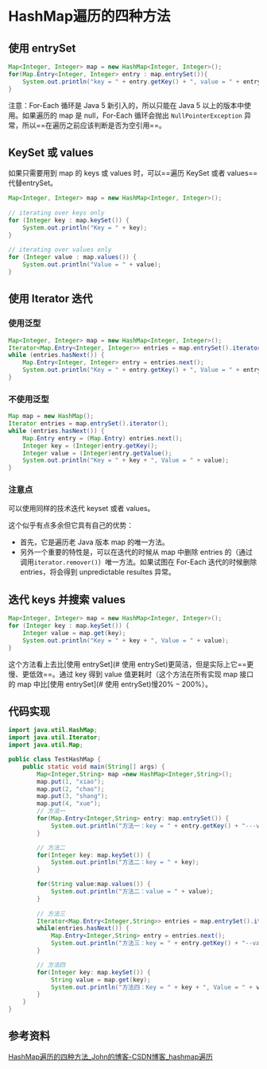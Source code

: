 # HashMap遍历的四种方法

## 使用 entrySet

```java
Map<Integer, Integer> map = new HashMap<Integer, Integer>();
for(Map.Entry<Integer, Integer> entry : map.entrySet()){
	System.out.println("key = " + entry.getKey() + ", value = " + entry.getValue())
}
```

注意：For-Each 循环是 Java 5 新引入的，所以只能在 Java 5 以上的版本中使用。如果遍历的 map 是 null，For-Each 循环会抛出 `NullPointerException` 异常，所以==在遍历之前应该判断是否为空引用==。

## KeySet 或 values

如果只需要用到 map 的 keys 或 values 时，可以==遍历 KeySet 或者 values== 代替entrySet。

```java
Map<Integer, Integer> map = new HashMap<Integer, Integer>();
 
// iterating over keys only
for (Integer key : map.keySet()) {
	System.out.println("Key = " + key);
}
 
// iterating over values only
for (Integer value : map.values()) {
	System.out.println("Value = " + value);
}
```

## 使用 Iterator 迭代

### 使用泛型

```java
Map<Integer, Integer> map = new HashMap<Integer, Integer>();
Iterator<Map.Entry<Integer, Integer>> entries = map.entrySet().iterator();
while (entries.hasNext()) {
	Map.Entry<Integer, Integer> entry = entries.next();
	System.out.println("Key = " + entry.getKey() + ", Value = " + entry.getValue());
}
```

### 不使用泛型

```java
Map map = new HashMap();
Iterator entries = map.entrySet().iterator();
while (entries.hasNext()) {
	Map.Entry entry = (Map.Entry) entries.next();
	Integer key = (Integer)entry.getKey();
	Integer value = (Integer)entry.getValue();
	System.out.println("Key = " + key + ", Value = " + value);
}
```

### 注意点

可以使用同样的技术迭代 keyset 或者 values。

这个似乎有点多余但它具有自己的优势：

- 首先，它是遍历老 Java 版本 map 的唯一方法。
- 另外一个重要的特性是，可以在迭代的时候从 map 中删除 entries 的（通过调用`iterator.remover()`）唯一方法。如果试图在 For-Each 迭代的时候删除entries，将会得到 unpredictable resultes 异常。



## 迭代 keys 并搜索 values

```java
Map<Integer, Integer> map = new HashMap<Integer, Integer>();
for (Integer key : map.keySet()) {
	Integer value = map.get(key);
	System.out.println("Key = " + key + ", Value = " + value);
}
```

这个方法看上去比[使用 entrySet](# 使用 entrySet)更简洁，但是实际上它==更慢、更低效==。通过 key 得到 value 值更耗时（这个方法在所有实现 map 接口的 map 中比[使用 entrySet](# 使用 entrySet)慢$20\%-200\%$）。

## 代码实现

```java
import java.util.HashMap;
import java.util.Iterator;
import java.util.Map;

public class TestHashMap {
    public static void main(String[] args) {
        Map<Integer,String> map =new HashMap<Integer,String>();
        map.put(1, "xiao");
        map.put(2, "chao");
        map.put(3, "shang");
        map.put(4, "xue");
        // 方法一
        for(Map.Entry<Integer,String> entry: map.entrySet()) {
            System.out.println("方法一：key = " + entry.getKey() + "---value= " + entry.getValue());
        }

        // 方法二
        for(Integer key: map.keySet()) {
            System.out.println("方法二：key = " + key);
        }

        for(String value:map.values()) {
            System.out.println("方法二：value = " + value);
        }
        
        // 方法三
        Iterator<Map.Entry<Integer,String>> entries = map.entrySet().iterator();
        while(entries.hasNext()) {
            Map.Entry<Integer,String> entry = entries.next();
            System.out.println("方法三：key = " + entry.getKey() + "--value = " + entry.getValue());
        }

        // 方法四
        for(Integer key: map.keySet()) {
            String value = map.get(key);
            System.out.println("方法四：Key = " + key + ", Value = " + value);
        }
    }
}
```



## 参考资料

[HashMap遍历的四种方法_John的博客-CSDN博客_hashmap遍历](https://blog.csdn.net/scgyus/article/details/79105211)

